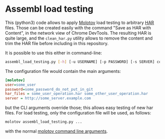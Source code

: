 # Assembl load testing

This (python3) code allows to apply [Molotov](https://github.com/loads/molotov/) load testing to arbitrary [HAR](https://en.wikipedia.org/wiki/.har) files. Those can be created easily with the command "Save as HAR with Content", in the network view of Chrome DevTools. The resulting HAR is quite large, and the `clean_har.py` utility allows to remove the content and trim the HAR file before including in this repository.

It is possible to use this either in command-line:

```bash
assembl_load_testing.py [-h] [-u USERNAME] [-p PASSWORD] [-s SERVER] configuration [har [har ...]]
```

The configuration file would contain the main arguments:

```ini
[molotov]
user=some_user
password=some_password_do_not_put_in_git
har_files = some_user_operation.har some_other_user_operation.har
server = http://some_server.example.com
```

but the CLI arguments override those; this allows easy testing of new har files. For load testing, only the configuration file will be used, as follows:

```bash
molotov assembl_load_testing.py ... 
```

with the normal [molotov command line arguments](https://molotov.readthedocs.io/en/stable/cli/).
